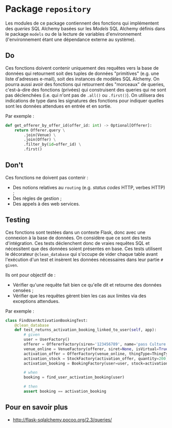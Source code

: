 # Package `repository`

Les modules de ce package contiennent des fonctions qui implémentent des _queries_ SQL Alchemy basées sur les _Models_
SQL Alchemy définis dans le package `models` ou de la lecture de variables d'environnement (l'environnement étant une
dépendance externe au système).

## Do

Ces fonctions doivent contenir uniquement des requêtes vers la base de données qui retournent soit des tuples de données
"primitives" (e.g. une liste d'adresses e-mail), soit des instances de modèles SQL Alchemy. On pourra aussi avoir des
fonctions qui retournent des "morceaux" de queries, c'est-à-dire des fonctions (privées) qui construisent des queries
qui ne sont pas déclenchées (i.e. qui n'ont pas de `.all()` ou `.first()`).
On utilisera des indications de type dans les signatures des fonctions pour indiquer quelles sont les données attendues
en entrée et en sortie.

Par exemple :

```python
def get_offerer_by_offer_id(offer_id: int) -> Optional[Offerer]:
    return Offerer.query \
        .join(Venue) \
        .join(Offer) \
        .filter_by(id=offer_id) \
        .first()
```

## Don't

Ces fonctions ne doivent pas contenir :

- Des notions relatives au `routing` (e.g. _status codes_ HTTP, verbes HTTP) ;
- Des règles de gestion ;
- Des appels à des web services.

## Testing

Ces fonctions sont testées dans un contexte Flask, donc avec une connexion à la base de données. On considère que ce sont
des tests d'intégration. Ces tests déclenchent donc de vraies requêtes SQL et nécessitent que des données soient présentes
en base. Ces tests utilisent le décorateur `@clean_database` qui s'occupe de vider chaque table avant l'exécution d'un
test et insèrent les données nécessaires dans leur partie `# given`.

Ils ont pour objectif de :

- Vérifier qu'une requête fait bien ce qu'elle dit et retourne des données censées ;
- Vérifier que les requêtes gèrent bien les cas aux limites via des exceptions attendues.

Par exemple :

```python
class FindUserActivationBookingTest:
    @clean_database
    def test_returns_activation_booking_linked_to_user(self, app):
        # given
        user = UserFactory()
        offerer = OffererFactory(siren='123456789', name='pass Culture')
        venue_online = VenueFactory(offerer, siret=None, isVirtual=True)
        activation_offer = OfferFactory(venue_online, thingType=ThingType.ACTIVATION)
        activation_stock = StockFactory(activation_offer, quantity=200, price=0)
        activation_booking = BookingFactory(user=user, stock=activation_stock, venue=venue_online)

        # when
        booking = find_user_activation_booking(user)

        # then
        assert booking == activation_booking
```

## Pour en savoir plus

- http://flask-sqlalchemy.pocoo.org/2.3/queries/
